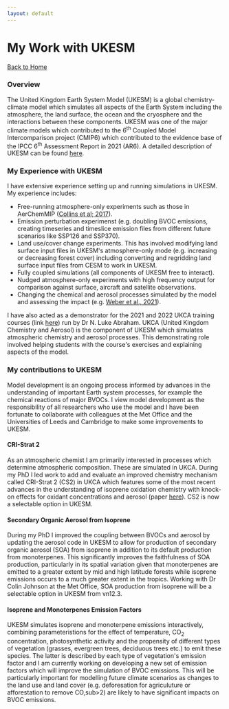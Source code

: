 ```yaml
---
layout: default
---
```


# My Work with UKESM

[Back to Home](./)

### Overview
The United Kingdom Earth System Model (UKESM) is a global chemistry-climate model which simulates all aspects of the Earth System including the atmosphere, the land surface, the ocean and the cryosphere and the interactions between these components. UKESM was one of the major climate models which contributed to the 6<sup>th</sup> Coupled Model Intercomparison project (CMIP6) which contributed to the evidence base of the IPCC 6<sup>th</sup> Assessment Report in 2021 (AR6). A detailed description of UKESM can be found [here](https://agupubs.onlinelibrary.wiley.com/doi/full/10.1029/2019MS001739). 

### My Experience with UKESM

I have extensive experience setting up and running simulations in UKESM. My experience includes:

- Free-running atmosphere-only experiments such as those in AerChemMIP ([Collins et al; 2017](https://gmd.copernicus.org/articles/10/585/2017/)). 
- Emission perturbation experimenst (e.g. doubling BVOC emissions, creating timeseries and timeslice emission files from different future scenarios like SSP126 and SSP370).
- Land use/cover change experiments. This has involved modifying land surface input files in UKESM's atmosphere-only mode (e.g. increasing or decreasing forest cover) including converting and regridding land surface input files from CESM to work in UKESM.
- Fully coupled simulations (all components of UKESM free to interact).  
- Nudged atmosphere-only experiments with high frequency output for comparison against surface, aircraft and satellite observations.
- Changing the chemical and aerosol processes simulated by the model and assessing the impact (e.g. [Weber et al., 2021](https://gmd.copernicus.org/articles/14/5239/2021/)). 

I have also acted as a demonstrator for the 2021 and 2022 UKCA training courses (link [here](https://www.ukca.ac.uk/wiki/index.php/UKCA_Chemistry_and_Aerosol_Tutorials_at_vn11.8)) run by Dr N. Luke Abraham. UKCA (United Kingdom Chemistry and Aerosol) is the component of UKESM which simulates atmospheric chemistry and aerosol processes. This demonstrating role involved helping students with the course's exercises and explaining aspects of the model.  


### My contributions to UKESM
Model development is an ongoing process informed by advances in the understanding of important Earth system processes, for example the chemical reactions of major BVOCs. I view model development as the responsibility of all researchers who use the model and I have been fortunate to collaborate with colleagues at the Met Office and the Universities of Leeds and Cambridge to make some improvements to UKESM. 

#### CRI-Strat 2
As an atmospheric chemist I am primarily interested in processes which determine atmospheric composition. These are simulated in UKCA. During my PhD I led work to add and evaluate an improved chemistry mechanism called CRI-Strat 2 (CS2) in UKCA which features some of the most recent advances in the understanding of isoprene oxidation chemistry with knock-on effects for oxidant concentrations and aerosol (paper [here](https://gmd.copernicus.org/articles/14/5239/2021/)). CS2 is now a selectable option in UKESM. 

#### Secondary Organic Aerosol from Isoprene
During my PhD I improved the coupling between BVOCs and aerosol by updating the aerosol code in UKESM to allow for production of secondary organic aerosol (SOA) from isoprene in addition to its default production from monoterpenes. This significantly improves the faithfulness of SOA production, particularly in its spatial variation given that monoterpenes are emitted to a greater extent by mid and high latitude forests while isoprene emissions occurs to a much greater extent in the tropics. Working with Dr Colin Johnson at the Met Office, SOA production from isoprene will be a selectable option in UKESM from vn12.3. 


#### Isoprene and Monoterpenes Emission Factors 
UKESM simulates isoprene and monoterpene emissions interactively, combining parameteristions for the effect of temperature, CO<sub>2</sub> concentration, photosynthetic activity and the propensity of different types of  vegetation (grasses, evergreen trees, deciduous trees etc.) to emit these species. The latter is described by each type of vegetation's emission factor and I am currently working on developing a new set of emission factors which will improve the simulation of BVOC emissions. This will be particularly important for modelling future climate scenarios as changes to the land use and land cover (e.g. deforesation for agriculuture or afforestation to remove CO,sub>2</sub>) are likely to have significant impacts on BVOC emissions.

